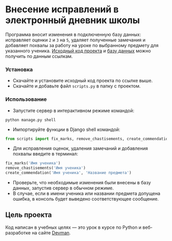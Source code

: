 # Внесение исправлений в электронный дневник школы

Программа вносит изменения в подключенную базу данных: исправляет оценки `2` и `3` на `5`, удаляет полученные замечания и добавляет похвалы за работу на уроке по выбранному предмету для указанного ученика.
[Исходный код проекта](https://github.com/devmanorg/e-diary) и [базу данных](https://dvmn.org/filer/canonical/1562234129/166/) можно получить по данным ссылкам.

### Установка

- Скачайте и установите исходный код проекта по ссылке выше.
- Скачайте и добавьте файл `scripts.py` в папку с проектом.

### Использование

- Запустите сервер в интерактивном режиме командой:
```
python manage.py shell
```

- Импортируйте функции в Django shell командой:
```python
from scripts import fix_marks, remove_chastisements, create_commendation
```

- Для исправления оценок, удаления замечаний и добавления похвалы введите в терминал:
```python
fix_marks('Имя ученика')
remove_chastisements('Имя ученика')
create_commendation('Имя ученика', 'Название предмета')
```

- Проверьте, что необходимые изменения были внесены в базу данных, запустив сервер в обычном режиме.
- В случае, если в имени ученика или названии предмета допущена ошибка, в консоль будет выведено соответствующее сообщение.

## Цель проекта

Код написан в учебных целях — это урок в курсе по Python и веб-разработке на сайте [Devman](https://dvmn.org).
